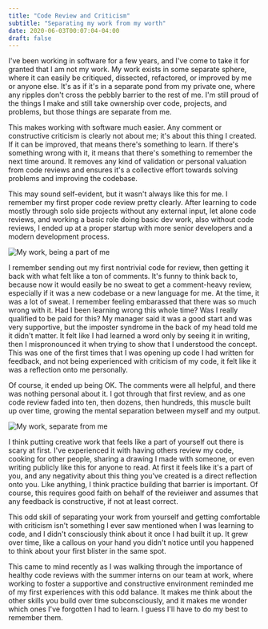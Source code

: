 ```yaml
---
title: "Code Review and Criticism"
subtitle: "Separating my work from my worth"
date: 2020-06-03T00:07:04-04:00
draft: false
---
```


I've been working in software for a few years, and I've come to take it for granted that I am not my work. My work exists in some separate sphere, where it can easily be critiqued, dissected, refactored, or improved by me or anyone else. It's as if it's in a separate pond from my private one, where any ripples don't cross the pebbly barrier to the rest of me. I'm still proud of the things I make and still take ownership over code, projects, and problems, but those things are separate from me.

 This makes working with software much easier. Any comment or constructive criticism is clearly not about me; it's about this thing I created. If it can be improved, that means there's something to learn. If there's something wrong with it, it means that there's something to remember the next time around. It removes any kind of validation or personal valuation from code reviews and ensures it's a collective effort towards solving problems and improving the codebase.

This may sound self-evident, but it wasn't always like this for me. I remember my first proper code review pretty clearly. After learning to code mostly through solo side projects without any external input, let alone code reviews, and working a basic role doing basic dev work, also without code reviews, I ended up at a proper startup with more senior developers and a modern development process.

![My work, being a part of me](together.png)

I remember sending out my first nontrivial code for review, then getting it back with what felt like a ton of comments. It's funny to think back to, because now it would easily be no sweat to get a comment-heavy review, especially if it was a new codebase or a new language for me. At the time, it was a lot of sweat. I remember feeling embarassed that there was so much wrong with it. Had I been learning wrong this whole time? Was I really qualified to be paid for this? My manager said it was a good start and was very supportive, but the imposter syndrome in the back of my head told me it didn't matter. It felt like I had learned a word only by seeing it in writing, then I mispronounced it when trying to show that I understood the concept. This was one of the first times that I was opening up code I had written for feedback, and not being experienced with criticism of my code, it felt like it was a reflection onto me personally.

Of course, it ended up being OK. The comments were all helpful, and there was nothing personal about it. I got through that first review, and as one code review faded into ten, then dozens, then hundreds, this muscle built up over time, growing the mental separation between myself and my output.

![My work, separate from me](separated.png)

I think putting creative work that feels like a part of yourself out there is scary at first. I've experienced it with having others review my code, cooking for other people, sharing a drawing I made with someone, or even writing publicly like this for anyone to read. At first it feels like it's a part of you, and any negativity about this thing you've created is a direct reflection onto you. Like anything, I think practice building that barrier is important. Of course, this requires good faith on behalf of the revieiwer and assumes that any feedback is constructive, if not at least correct.

This odd skill of separating your work from yourself and getting comfortable with criticism isn't something I ever saw mentioned when I was learning to code, and I didn't consciously think about it once I had built it up. It grew over time, like a callous on your hand you didn't notice until you happened to think about your first blister in the same spot.

This came to mind recently as I was walking through the importance of healthy code reviews with the summer interns on our team at work, where working to foster a supportive and constructive environment reminded me of my first experiences with this odd balance. It makes me think about the other skills you build over time subconsciously, and it makes me wonder which ones I've forgotten I had to learn. I guess I'll have to do my best to remember them.
